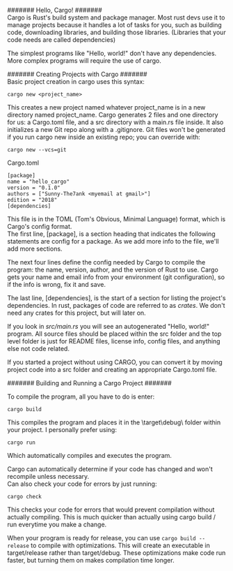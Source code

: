 ####### Hello, Cargo! #######  
Cargo is Rust's build system and package manager. Most rust devs use it to manage projects 
because it handles a lot of tasks for you, such as building code, downloading libraries, and
building those libraries.
(Libraries that your code needs are called dependencies)

The simplest programs like "Hello, world!" don't have any dependencies. More complex programs
will require the use of cargo. 

####### Creating Projects with Cargo #######  
Basic project creation in cargo uses this syntax:

    cargo new <project_name>
This creates a new project named whatever project_name is in a new directory named 
project_name. 
Cargo generates 2 files and one directory for us: a Cargo.toml file, and a src directory
with a main.rs file inside. 
It also initializes a new Git repo along with a .gitignore. Git files won't be generated
if you run cargo new inside an existing repo; you can override with: 

    cargo new --vcs=git

Cargo.toml  

    [package]
    name = "hello_cargo"
    version = "0.1.0"
    authors = ["Sunny-The7ank <myemail at gmail>"]
    edition = "2018"
    [dependencies]

This file is in the TOML (Tom's Obvious, Minimal Language) format, which is Cargo's config format.  
The first line, [package], is a section heading that indicates the following statements are config for a package.  As we add more info to the file, we'll add more sections.  

The next four lines define the config needed by Cargo to compile the program: the name, version, author, and the version of Rust to use.  Cargo gets your name and email info from your environment (git configuration), so if the info is wrong, fix it and save.  

The last line, [dependencies], is the start of a section for listing the project's dependencies.  In rust, packages of code are referred to as *crates*.  We don't need any crates for this project, but will later on.  

If you look in *src/main.rs* you will see an autogenerated "Hello, world!" program.  All source files should be placed within the src folder and the top level folder is just for README files, license info, config files, and anything else not code related.  

If you started a project without using CARGO, you can convert it by moving project code into a src folder and creating an appropriate Cargo.toml file.  

####### Building and Running a Cargo Project #######  

To compile the program, all you have to do is enter:  

    cargo build

This compiles the program and places it in the \target\debug\ folder within your project.  I personally prefer using:  

    cargo run

Which automatically compiles and executes the program.

Cargo can automatically determine if your code has changed and won't recompile unless necessary.  
Can also check your code for errors by just running:

    cargo check

This checks your code for errors that would prevent compilation without actually compiling.  This is much quicker than actually using cargo build / run everytime you make a change.

When your program is ready for release, you can use `cargo build --release` to compile with optimizations.  This will create an executable in target/release rather than target/debug.  These optimizations make code run faster, but turning them on makes compilation time longer.
